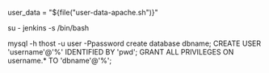user_data = "${file("user-data-apache.sh")}"


su - jenkins -s /bin/bash

mysql -h thost -u user -Ppassword
create database dbname;
CREATE USER 'username'@'%' IDENTIFIED BY 'pwd';
GRANT ALL PRIVILEGES ON username.* TO 'dbname'@'%';
